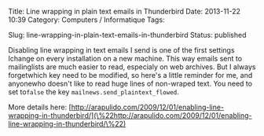 Title: Line wrapping in plain text emails in Thunderbird
Date: 2013-11-22 10:39
Category: Computers / Informatique
Tags:

Slug: line-wrapping-in-plain-text-emails-in-thunderbird
Status: published

Disabling line wrapping in text emails I send is one of the first settings Ichange on every installation on a new machine. This way emails sent to mailinglists are much easier to read, especialy on web archives. But I always forgetwhich key need to be modified, so here's a little reminder for me, and anyonewho doesn't like to read huge lines of non-wraped text. You need to set to`false` the key `mailnews.send_plaintext_flowed`.

More details here: [http://arapulido.com/2009/12/01/enabling-line-wrapping-in-thunderbird/](\%22http://arapulido.com/2009/12/01/enabling-line-wrapping-in-thunderbird/\%22)
